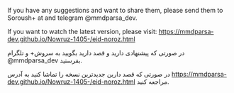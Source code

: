 If you have any suggestions and want to share them, please send them to Soroush+ at and telegram
@mmdparsa_dev.

If you want to watch the latest version, please visit:
https://mmdparsa-dev.github.io/Nowruz-1405-/eid-noroz.html


در صورتی که پیشنهادی داريد و قصد دارید بگویید به سروش+ و تلگرام
@mmdparsa_dev
بفرستید.

در صورتی که قصد دارین جدیدترین نسخه را تماشا کنید به آدرس https://mmdparsa-dev.github.io/Nowruz-1405-/eid-noroz.html
مراجعه کنید.
